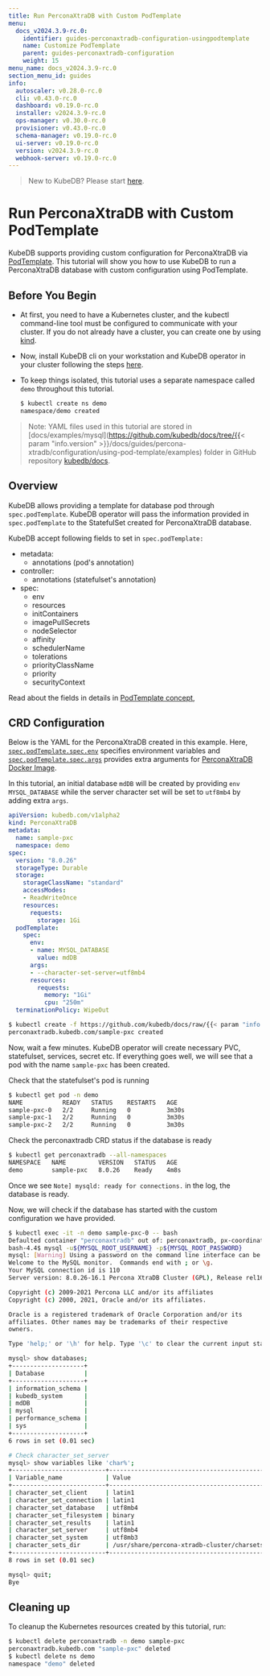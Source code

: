 ```yaml
---
title: Run PerconaXtraDB with Custom PodTemplate
menu:
  docs_v2024.3.9-rc.0:
    identifier: guides-perconaxtradb-configuration-usingpodtemplate
    name: Customize PodTemplate
    parent: guides-perconaxtradb-configuration
    weight: 15
menu_name: docs_v2024.3.9-rc.0
section_menu_id: guides
info:
  autoscaler: v0.28.0-rc.0
  cli: v0.43.0-rc.0
  dashboard: v0.19.0-rc.0
  installer: v2024.3.9-rc.0
  ops-manager: v0.30.0-rc.0
  provisioner: v0.43.0-rc.0
  schema-manager: v0.19.0-rc.0
  ui-server: v0.19.0-rc.0
  version: v2024.3.9-rc.0
  webhook-server: v0.19.0-rc.0
---
```


> New to KubeDB? Please start [here](/docs/v2024.3.9-rc.0/README).

# Run PerconaXtraDB with Custom PodTemplate

KubeDB supports providing custom configuration for PerconaXtraDB via [PodTemplate](/docs/v2024.3.9-rc.0/guides/percona-xtradb/concepts/perconaxtradb/#specpodtemplate). This tutorial will show you how to use KubeDB to run a PerconaXtraDB database with custom configuration using PodTemplate.

## Before You Begin

- At first, you need to have a Kubernetes cluster, and the kubectl command-line tool must be configured to communicate with your cluster. If you do not already have a cluster, you can create one by using [kind](https://kind.sigs.k8s.io/docs/user/quick-start/).

- Now, install KubeDB cli on your workstation and KubeDB operator in your cluster following the steps [here](/docs/v2024.3.9-rc.0/setup/README).

- To keep things isolated, this tutorial uses a separate namespace called `demo` throughout this tutorial.

  ```bash
  $ kubectl create ns demo
  namespace/demo created
  ```

> Note: YAML files used in this tutorial are stored in [docs/examples/mysql](https://github.com/kubedb/docs/tree/{{< param "info.version" >}}/docs/guides/percona-xtradb/configuration/using-pod-template/examples) folder in GitHub repository [kubedb/docs](https://github.com/kubedb/docs).

## Overview

KubeDB allows providing a template for database pod through `spec.podTemplate`. KubeDB operator will pass the information provided in `spec.podTemplate` to the StatefulSet created for PerconaXtraDB database.

KubeDB accept following fields to set in `spec.podTemplate:`

- metadata:
  - annotations (pod's annotation)
- controller:
  - annotations (statefulset's annotation)
- spec:
  - env
  - resources
  - initContainers
  - imagePullSecrets
  - nodeSelector
  - affinity
  - schedulerName
  - tolerations
  - priorityClassName
  - priority
  - securityContext

Read about the fields in details in [PodTemplate concept](/docs/v2024.3.9-rc.0/guides/percona-xtradb/concepts/perconaxtradb/#specpodtemplate),

## CRD Configuration

Below is the YAML for the PerconaXtraDB created in this example. Here, [`spec.podTemplate.spec.env`](/docs/v2024.3.9-rc.0/guides/percona-xtradb/concepts/perconaxtradb/#specpodtemplatespecenv) specifies environment variables and [`spec.podTemplate.spec.args`](/docs/v2024.3.9-rc.0/guides/percona-xtradb/concepts/perconaxtradb/#specpodtemplatespecargs) provides extra arguments for [PerconaXtraDB Docker Image](https://hub.docker.com/_/perconaxtradb/).

In this tutorial, an initial database `mdDB` will be created by providing `env` `MYSQL_DATABASE` while the server character set will be set to `utf8mb4` by adding extra `args`. 

```yaml
apiVersion: kubedb.com/v1alpha2
kind: PerconaXtraDB
metadata:
  name: sample-pxc
  namespace: demo
spec:
  version: "8.0.26"
  storageType: Durable
  storage:
    storageClassName: "standard"
    accessModes:
    - ReadWriteOnce
    resources:
      requests:
        storage: 1Gi
  podTemplate:
    spec:
      env:
      - name: MYSQL_DATABASE
        value: mdDB
      args:
      - --character-set-server=utf8mb4
      resources:
        requests:
          memory: "1Gi"
          cpu: "250m"
  terminationPolicy: WipeOut
```


```bash
$ kubectl create -f https://github.com/kubedb/docs/raw/{{< param "info.version" >}}/docs/guides/percona-xtradb/configuration/using-pod-template/examples/md-misc-config.yaml
perconaxtradb.kubedb.com/sample-pxc created
```

Now, wait a few minutes. KubeDB operator will create necessary PVC, statefulset, services, secret etc. If everything goes well, we will see that a pod with the name `sample-pxc` has been created.

Check that the statefulset's pod is running

```bash
$ kubectl get pod -n demo
NAME           READY   STATUS    RESTARTS   AGE
sample-pxc-0   2/2     Running   0          3m30s
sample-pxc-1   2/2     Running   0          3m30s
sample-pxc-2   2/2     Running   0          3m30s
```

Check the perconaxtradb CRD status if the database is ready

```bash
$ kubectl get perconaxtradb --all-namespaces
NAMESPACE   NAME         VERSION   STATUS   AGE
demo        sample-pxc   8.0.26    Ready    4m8s
```

Once we see `Note] mysqld: ready for connections.` in the log, the database is ready.

Now, we will check if the database has started with the custom configuration we have provided.

```bash
$ kubectl exec -it -n demo sample-pxc-0 -- bash
Defaulted container "perconaxtradb" out of: perconaxtradb, px-coordinator, px-init (init)
bash-4.4$ mysql -u${MYSQL_ROOT_USERNAME} -p${MYSQL_ROOT_PASSWORD}
mysql: [Warning] Using a password on the command line interface can be insecure.
Welcome to the MySQL monitor.  Commands end with ; or \g.
Your MySQL connection id is 110
Server version: 8.0.26-16.1 Percona XtraDB Cluster (GPL), Release rel16, Revision b141904, WSREP version 26.4.3

Copyright (c) 2009-2021 Percona LLC and/or its affiliates
Copyright (c) 2000, 2021, Oracle and/or its affiliates.

Oracle is a registered trademark of Oracle Corporation and/or its
affiliates. Other names may be trademarks of their respective
owners.

Type 'help;' or '\h' for help. Type '\c' to clear the current input statement.

mysql> show databases;
+--------------------+
| Database           |
+--------------------+
| information_schema |
| kubedb_system      |
| mdDB               |
| mysql              |
| performance_schema |
| sys                |
+--------------------+
6 rows in set (0.01 sec)

# Check character_set_server
mysql> show variables like 'char%';
+--------------------------+---------------------------------------------+
| Variable_name            | Value                                       |
+--------------------------+---------------------------------------------+
| character_set_client     | latin1                                      |
| character_set_connection | latin1                                      |
| character_set_database   | utf8mb4                                     |
| character_set_filesystem | binary                                      |
| character_set_results    | latin1                                      |
| character_set_server     | utf8mb4                                     |
| character_set_system     | utf8mb3                                     |
| character_sets_dir       | /usr/share/percona-xtradb-cluster/charsets/ |
+--------------------------+---------------------------------------------+
8 rows in set (0.01 sec)

mysql> quit;
Bye
```

## Cleaning up

To cleanup the Kubernetes resources created by this tutorial, run:

```bash
$ kubectl delete perconaxtradb -n demo sample-pxc
perconaxtradb.kubedb.com "sample-pxc" deleted
$ kubectl delete ns demo
namespace "demo" deleted
```
